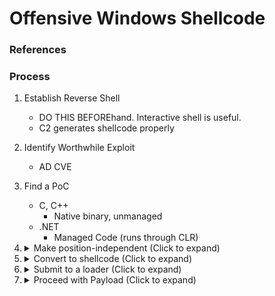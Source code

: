 <!---------------------------------------------------------------------------------
Copyright: (c) BLS OPS LLC.
This program is free software: you can redistribute it and/or modify
it under the terms of the GNU General Public License as published by
the Free Software Foundation, version 3.
This program is distributed in the hope that it will be useful,
but WITHOUT ANY WARRANTY; without even the implied warranty of
MERCHANTABILITY or FITNESS FOR A PARTICULAR PURPOSE. See the
GNU General Public License for more details.
You should have received a copy of the GNU General Public License
along with this program. If not, see <https://www.gnu.org/licenses/>.
--------------------------------------------------------------------------------->
# Offensive Windows Shellcode
### References

### Process

1. Establish Reverse Shell
	* DO THIS BEFOREhand. Interactive shell is useful.
	* C2 generates shellcode properly
1. Identify Worthwhile Exploit
	* AD CVE
1. Find a PoC
	* C, C++
		* Native binary, unmanaged
	* .NET
		* Managed Code (runs through CLR)
1. <details><summary>Make position-independent (Click to expand)</summary><p>
	* C, C++
		* Can be directly converted to shellcode with tools (just move to next step `:)` )
	* .NET
		* Visual Studio
			* Costura.Fody Nuget Package
				* Notes
					* Not yet used in real engagement (2022.01)
				* Install
					
						Install-Package Costura.Fody
				* Usage
					* Should automatically apply with build
1. <details><summary>Convert to shellcode (Click to expand)</summary><p>
	* Notes
		* Completed shellcode should be able to function without relying on other libraries.
	* .NET
		* donut
			* Notes
				* Evasiveness Unknown (e.g., Crowdstrike)
	* C/C++
		* "PE To Shellcode" -<br />[https://github.com/hasherezade/pe_to_shellcode](https://github.com/hasherezade/pe_to_shellcode)
1. <details><summary>Submit to a loader (Click to expand)</summary><p>
	* Notes
		* Transplants an exploit into memory
		* Output should be execution ready.
	* recommended: nimcognito ([nimcognito Tool Guide](Testaments_and_Books/Redvelations/Tools/Malware/nimcognito.md))

			.
		* Add to guide: Relies on LOLBIN
	* Transacted Hollowing
		* Needs Testing: Ares
			* [https://github.com/Cerbersec/Ares](https://github.com/Cerbersec/Ares)
	* Reflective Loaders
		* NEEDS TESTING.
			* May need packaging with a LOLBIN
			* [https://github.com/SecIdiot/TitanLdr](https://github.com/SecIdiot/TitanLdr)
			* KaynLdr -<br />[https://github.com/Cracked5pider/KaynLdr](https://github.com/Cracked5pider/KaynLdr)
				* Notes
					* Based on TitanLdr
					* Output to EXE
				* Command
					
						kaynldr: kayninject.x64.exe <injection target PID> <DLL to inject>
1. <details><summary>Proceed with Payload (Click to expand)</summary><p>
	* Test against local AV guide